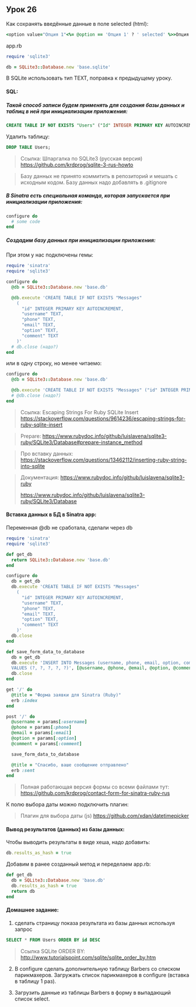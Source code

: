 ## Урок 26

Как сохранять введённые данные в поле selected (html):

```ruby
<option value="Опция 1"<%= @option == 'Опция 1' ? ' selected' %>>Опция 1</option>
```

app.rb

```ruby
require 'sqlite3'

db = SQLite3::Database.new 'base.sqlite'
```

В SQLite использовать тип TEXT, поправка к предыдущему уроку.

#### SQL:

##### Такой способ записи будем применять для создания базы данных и таблиц в ней при инициализации приложения:

```sql
CREATE TABLE IF NOT EXISTS "Users" ("Id" INTEGER PRIMARY KEY AUTOINCREMENT, "Username" TEXT, "Phone" TEXT);
```

Удалить таблицу:

```sql
DROP TABLE Users;
```

>  Ссылка: Шпаргалка по SQLite3 (русская версия)
>  https://github.com/krdprog/sqlite-3-rus-howto

> Базу данных не принято коммитить в репозиторий и мешать с исходным кодом. Базу данных надо добавлять в .gitignore

##### В Sinatra есть специальная команда, которая запускается при инициализации приложения:

```ruby
configure do
  # some code
end
```

##### Создадим базу данных при инициализации приложения:

При этом у нас подключены гемы:

```ruby
require 'sinatra'
require 'sqlite3'
```

```ruby
configure do
  @db = SQLite3::Database.new 'base.db'

  @db.execute 'CREATE TABLE IF NOT EXISTS "Messages"
    (
      "id" INTEGER PRIMARY KEY AUTOINCREMENT,
      "username" TEXT,
      "phone" TEXT,
      "email" TEXT,
      "option" TEXT,
      "comment" TEXT
    )'
  # db.close (надо?)
end
```

или в одну строку, но менее читаемо:

```ruby
configure do
  @db = SQLite3::Database.new 'base.db'

  @db.execute 'CREATE TABLE IF NOT EXISTS "Messages" ("id" INTEGER PRIMARY KEY AUTOINCREMENT, "username" TEXT, "phone" TEXT, "email" TEXT, "option" TEXT, "comment" TEXT)'
  # @db.close (надо?)
end
```

> Ссылка: Escaping Strings For Ruby SQLite Insert
> https://stackoverflow.com/questions/9614236/escaping-strings-for-ruby-sqlite-insert

> Prepare:
> https://www.rubydoc.info/github/luislavena/sqlite3-ruby/SQLite3/Database#prepare-instance_method

> Про вставку данных:
> https://stackoverflow.com/questions/13462112/inserting-ruby-string-into-sqlite

> Документация:
> https://www.rubydoc.info/github/luislavena/sqlite3-ruby
> 
> https://www.rubydoc.info/github/luislavena/sqlite3-ruby/SQLite3/Database

#### Вставка данных в БД в Sinatra app:

Переменная @db не сработала, сделали через db

```ruby
require 'sinatra'
require 'sqlite3'

def get_db
  return SQLite3::Database.new 'base.db'
end

configure do
  db = get_db
  db.execute 'CREATE TABLE IF NOT EXISTS "Messages"
    (
      "id" INTEGER PRIMARY KEY AUTOINCREMENT,
      "username" TEXT,
      "phone" TEXT,
      "email" TEXT,
      "option" TEXT,
      "comment" TEXT
    )'
  db.close
end

def save_form_data_to_database
  db = get_db
  db.execute 'INSERT INTO Messages (username, phone, email, option, comment)
  VALUES (?, ?, ?, ?, ?)', [@username, @phone, @email, @option, @comment]
  db.close
end

get '/' do
  @title = "Форма заявки для Sinatra (Ruby)"
  erb :index
end

post '/' do
  @username = params[:username]
  @phone = params[:phone]
  @email = params[:email]
  @option = params[:option]
  @comment = params[:comment]

  save_form_data_to_database

  @title = "Спасибо, ваше сообщение отправлено"
  erb :sent
end
```

> Полная работающая версия формы со всеми файлами тут:
> https://github.com/krdprog/contact-form-for-sinatra-ruby-rus

К полю выбора даты можно подключить плагин:

> Плагин для выбора даты (js)
> https://github.com/xdan/datetimepicker

#### Вывод результатов (данных) из базы данных:

Чтобы выводить результаты в виде хеша, надо добавить:

```ruby
db.results_as_hash = true
```

Добавим в ранее созданный метод и переделаем app.rb:

```ruby
def get_db
  db = SQLite3::Database.new 'base.db'
  db.results_as_hash = true
  return db
end
```

#### Домашнее задание:

1. сделать страницу показа результата из базы данных используя запрос

```sql
SELECT * FROM Users ORDER BY id DESC
```

> Ссылка SQLite ORDER BY:
> http://www.tutorialspoint.com/sqlite/sqlite_order_by.htm

2. В configure сделать дополнительную таблицу Barbers со списком парикмахеров. Загружать список парикмахеров в configure (вставка в таблицу 1 раз).

3. Загрузить данные из таблицы Barbers в форму в выпадающий список select.